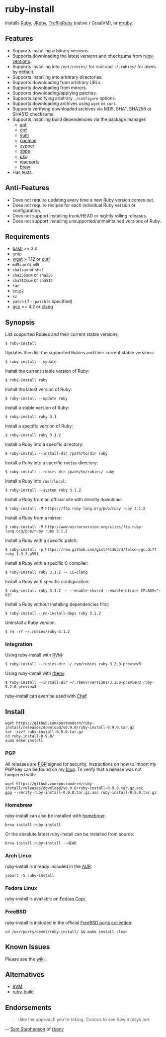 # ruby-install

Installs [Ruby], [JRuby], [TruffleRuby] (native / GraalVM), or [mruby].

## Features

* Supports installing arbitrary versions.
* Supports downloading the latest versions and checksums from [ruby-versions].
* Supports installing into `/opt/rubies/` for root and `~/.rubies/` for users
  by default.
* Supports installing into arbitrary directories.
* Supports downloading from arbitrary URLs.
* Supports downloading from mirrors.
* Supports downloading/applying patches.
* Supports specifying arbitrary `./configure` options.
* Supports downloading archives using `wget` or `curl`.
* Supports verifying downloaded archives via MD5, SHA1, SHA256 or SHA512
  checksums.
* Supports installing build dependencies via the package manager:
  * [apt]
  * [dnf]
  * [yum]
  * [pacman]
  * [zypper]
  * [xbps]
  * [pkg]
  * [macports]
  * [brew]
* Has tests.

## Anti-Features

* Does not require updating every time a new Ruby version comes out.
* Does not require recipes for each individual Ruby version or configuration.
* Does not support installing trunk/HEAD or nightly rolling releases.
* Does not support installing unsupported/unmaintained versions of Ruby.

## Requirements

* [bash] >= 3.x
* `grep`
* [wget] > 1.12 or [curl]
* `md5sum` or `md5`
* `sha1sum` or `sha1`
* `sha256sum` or `sha256`
* `sha512sum` or `sha512`
* `tar`
* `bzip2`
* `xz`
* `patch` (if `--patch` is specified)
* [gcc] >= 4.2 or [clang]

## Synopsis

List supported Rubies and their current stable versions:

```shell
$ ruby-install
```

Updates then list the supported Rubies and their current stable versions:

```shell
$ ruby-install --update
```

Install the current stable version of Ruby:

```shell
$ ruby-install ruby
```

Install the latest version of Ruby:

```shell
$ ruby-install --update ruby
```

Install a stable version of Ruby:

```shell
$ ruby-install ruby 3.1
```

Install a specific version of Ruby:

```shell
$ ruby-install ruby 3.1.2
```

Install a Ruby into a specific directory:

```shell
$ ruby-install --install-dir /path/to/dir ruby
```

Install a Ruby into a specific `rubies` directory:

```shell
$ ruby-install --rubies-dir /path/to/rubies/ ruby
```

Install a Ruby into `/usr/local`:

```shell
$ ruby-install --system ruby 3.1.2
```

Install a Ruby from an official site with directly download:

```shell
$ ruby-install -M https://ftp.ruby-lang.org/pub/ruby ruby 3.1.2
```

Install a Ruby from a mirror:

```shell
$ ruby-install -M http://www.mirrorservice.org/sites/ftp.ruby-lang.org/pub/ruby ruby 3.1.2
```

Install a Ruby with a specific patch:

```shell
$ ruby-install -p https://raw.github.com/gist/4136373/falcon-gc.diff ruby 1.9.3-p551
```

Install a Ruby with a specific C compiler:

```shell
$ ruby-install ruby 3.1.2 -- CC=clang
```

Install a Ruby with specific configuration:

```shell
$ ruby-install ruby 3.1.2 -- --enable-shared --enable-dtrace CFLAGS="-O3"
```

Install a Ruby without installing dependencies first:

```shell
$ ruby-install --no-install-deps ruby 3.1.2
```

Uninstall a Ruby version:

```shell
$ rm -rf ~/.rubies/ruby-3.1.2
```

### Integration

Using ruby-install with [RVM]:

```shell
$ ruby-install --rubies-dir ~/.rvm/rubies ruby-3.2.0-preview3
```

Using ruby-install with [rbenv]:

```shell
$ ruby-install --install-dir ~/.rbenv/versions/3.2.0-preview3 ruby-3.2.0-preview3
```

ruby-install can even be used with [Chef].

## Install

```shell
wget https://github.com/postmodern/ruby-install/releases/download/v0.9.0/ruby-install-0.9.0.tar.gz
tar -xzvf ruby-install-0.9.0.tar.gz
cd ruby-install-0.9.0/
sudo make install
```

### PGP

All releases are [PGP] signed for security. Instructions on how to import my
PGP key can be found on my [blog][1]. To verify that a release was not tampered
with:

```shell
wget https://github.com/postmodern/ruby-install/releases/download/v0.9.0/ruby-install-0.9.0.tar.gz.asc
gpg --verify ruby-install-0.9.0.tar.gz.asc ruby-install-0.9.0.tar.gz
```

### Homebrew

ruby-install can also be installed with [homebrew]:

```shell
brew install ruby-install
```

Or the absolute latest ruby-install can be installed from source:

```shell
brew install ruby-install --HEAD
```

### Arch Linux

ruby-install is already included in the [AUR]:

```shell
yaourt -S ruby-install
```

### Fedora Linux

ruby-install is available on [Fedora Copr](https://copr.fedorainfracloud.org/coprs/duritong/chruby/).

### FreeBSD

ruby-install is included in the official [FreeBSD ports collection]:

```shell
cd /usr/ports/devel/ruby-install/ && make install clean
```

## Known Issues

Please see the [wiki](https://github.com/postmodern/ruby-install/wiki/Known-Issues).

## Alternatives

* [RVM]
* [ruby-build]

## Endorsements

> I like the approach you're taking. Curious to see how it plays out.

-- [Sam Stephenson](https://twitter.com/sstephenson/status/334461494668443649)
of [rbenv]

[ruby-versions]: https://github.com/postmodern/ruby-versions#readme

[Ruby]: http://www.ruby-lang.org/
[JRuby]: http://jruby.org/
[TruffleRuby]: https://github.com/oracle/truffleruby
[mruby]: https://github.com/mruby/mruby#readme

[apt]: http://wiki.debian.org/Apt
[dnf]: https://fedoraproject.org/wiki/Features/DNF
[yum]: http://yum.baseurl.org/
[pacman]: https://wiki.archlinux.org/index.php/Pacman
[zypper]: https://en.opensuse.org/Portal:Zypper
[xbps]: https://docs.voidlinux.org/xbps/index.html
[pkg]: https://wiki.freebsd.org/pkgng
[macports]: https://www.macports.org/
[brew]: http://brew.sh

[bash]: http://www.gnu.org/software/bash/
[wget]: http://www.gnu.org/software/wget/
[curl]: http://curl.haxx.se/

[gcc]: http://gcc.gnu.org/
[clang]: http://clang.llvm.org/

[RVM]: https://rvm.io/
[rbenv]: https://github.com/sstephenson/rbenv#readme
[ruby-build]: https://github.com/sstephenson/ruby-build#readme
[Chef]: https://github.com/rosstimson/chef-ruby_install#readme

[PGP]: http://en.wikipedia.org/wiki/Pretty_Good_Privacy
[1]: http://postmodern.github.io/pgp/

[homebrew]: http://brew.sh/
[AUR]: https://aur.archlinux.org/packages/ruby-install/
[FreeBSD ports collection]: https://www.freshports.org/devel/ruby-install/
